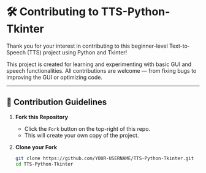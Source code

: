# 🛠️ Contributing to TTS-Python-Tkinter

Thank you for your interest in contributing to this beginner-level Text-to-Speech (TTS) project using Python and Tkinter!

This project is created for learning and experimenting with basic GUI and speech functionalities. All contributions are welcome — from fixing bugs to improving the GUI or optimizing code.

---

## 🚧 Contribution Guidelines

1. **Fork this Repository**
   - Click the `Fork` button on the top-right of this repo.
   - This will create your own copy of the project.

2. **Clone your Fork**
   ```bash
   git clone https://github.com/YOUR-USERNAME/TTS-Python-Tkinter.git
   cd TTS-Python-Tkinter
